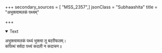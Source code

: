 +++
secondary_sources = [ "MSS_2357",]
jsonClass = "Subhaashita"
title = "अभुक्त्वामलकं पथ्यम्"

+++

<details open><summary>Text</summary>

अभुक्त्वामलकं पथ्यं भुक्त्वा तु बदरीफलम्।  
कपित्थं सर्वदा पथ्यं कदली न कदाचन॥
</details>
